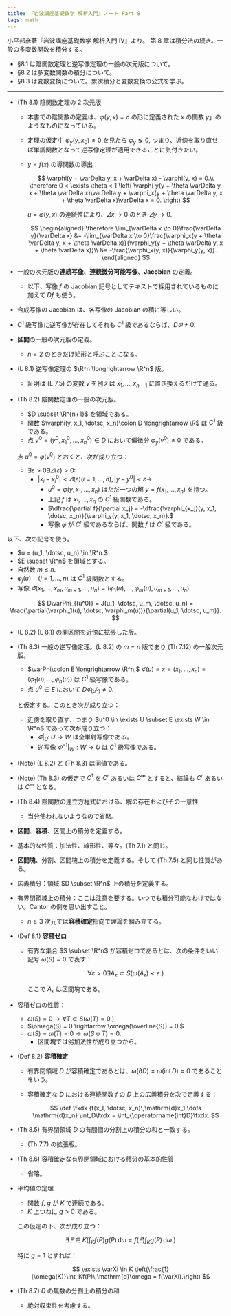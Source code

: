 ```yaml
---
title: 『岩波講座基礎数学 解析入門』ノート Part 8
tags: math
---
```


小平邦彦著『岩波講座基礎数学 解析入門 IV』より。
第 8 章は積分法の続き。一般の多変数関数を積分する。

* §8.1 は陰関数定理と逆写像定理の一般の次元版について。
* §8.2 は多変数関数の積分について。
* §8.3 は変数変換について。累次積分と変数変換の公式を学ぶ。

----

* (Th 8.1) 陰関数定理の 2 次元版
  * 本書での陰関数の定義は、$\varphi(y, x) = c$ の形に定義された $x$ の関数 $y$」のようなものになっている。
  * 定理の仮定中 $\varphi_y(y, x_0) \neq 0$ を見たら $\varphi_y \lessgtr 0,$
    つまり、近傍を取り直せば単調関数となって逆写像定理が適用できることに気付きたい。
  * $y = f(x)$ の導関数の導出：

    $$
    \varphi(y + \varDelta y, x + \varDelta x) - \varphi(y, x) = 0.\\
    \therefore 0 < \exists \theta < 1 \left(
        \varphi_y(y + \theta \varDelta y, x + \theta \varDelta x)\varDelta y
        + \varphi_x(y + \theta \varDelta y, x + \theta \varDelta x)\varDelta x = 0.
        \right)
    $$

    $u = \varphi(y, x)$ の連続性により、$\varDelta x \to 0$ のとき $\varDelta y \to 0.$

    $$
    \begin{aligned}
    \therefore \lim_{\varDelta x \to 0}\frac{\varDelta y}{\varDelta x}
    &= -\lim_{\varDelta x \to 0}\frac{\varphi_x(y + \theta \varDelta y, x + \theta \varDelta x)}{\varphi_y(y + \theta \varDelta y, x + \theta \varDelta x)}\\
    &= -\frac{\varphi_x(y, x)}{\varphi_y(y, x)}.
    \end{aligned}
    $$

* 一般の次元版の**連続写像**、**連続微分可能写像**、**Jacobian** の定義。
  * 以下、写像 $f$ の Jacobian 記号としてテキストで採用されているものに加えて $Df$ も使う。
* 合成写像の Jacobian は、各写像の Jacobian の積に等しい。
* $C^1$ 級写像に逆写像が存在してそれも $C^1$ 級であるならば、$D\varPhi \neq 0.$
* **区間**の一般の次元版の定義。
  * $n = 2$ のときだけ矩形と呼ぶことになる。
* (L 8.1) 逆写像定理の $\R^n \longrightarrow \R^n$ 版。
  * 証明は (L 7.5) の変数 $v$ を例えば $x_1, \dotsc, x_{n - 1}$ に置き換えるだけで通る。
* (Th 8.2) 陰関数定理の一般の次元版。
  * $D \subset \R^{n+1}$ を領域である。
  * 関数 $\varphi(y, x_1, \dotsc, x_n)\colon D \longrightarrow \R$ は $C^1$ 級である。
  * 点 $v^0 = (y^0, {x_1}^0, \dotsc, {x_n}^0) \in D$ において偏微分 $\varphi_y(v^0) \neq 0$ である。

  点 $u^0 = \varphi(v^0)$ とおくと、次が成り立つ：
  * $\exists \varepsilon > 0 \exists \varDelta(\varepsilon) > 0:$
    * $\lvert x_i - {x_i}^0\rvert < \varDelta(\varepsilon) (i = 1, \dotsc, n), \lvert y - y^0\rvert < \varepsilon \rightarrow$
      * $u^0 = \varphi(y, x_1, \dotsc, x_n)$ はただ一つの解 $y = f(x_1, \dotsc, x_n)$ を持つ。
      * 上記 $f$ は $x_1, \dotsc, x_n$ の $C^1$ 級関数である。
      * $\dfrac{\partial f}{\partial x_j} = -\dfrac{\varphi_{x_j}(y, x_1, \dotsc, x_n)}{\varphi_y(y, x_1, \dotsc, x_n)}.$
      * 写像 $\varphi$ が $C^r$ 級であるならば、関数 $f$ は $C^r$ 級である。

以下、次の記号を使う。
* $u = (u_1, \dotsc, u_n) \in \R^n.$
* $E \subset \R^n$ を領域とする。
* 自然数 $m \le n.$
* $\varphi_j(u)\quad(j = 1, \dotsc, n)$ は $C^1$ 級関数とする。
* 写像 $\varPhi(x_1, \dotsc, x_m, u_{m + 1}, \dotsc, u_n) = (\varphi_1(u), \dotsc, \varphi_m(u), u_{m + 1}, \dotsc, u_n).$

$$
D\varPhi_{(u^0)} = J(u_1, \dotsc, u_m, \dotsc, u_n)
  = \frac{\partial(\varphi_1(u), \dotsc, \varphi_m(u))}{\partial(u_1, \dotsc, u_m)}.
$$

* (L 8.2) (L 8.1) の開区間を近傍に拡張した版。
* (Th 8.3) 一般の逆写像定理。(L 8.2) の $m = n$ 版であり (Th 7.12) の一般次元版。
  * $\varPhi\colon E \longrightarrow \R^n,$
    $\varPhi(u) = x = (x_1, \dotsc, x_n) = (\varphi_1(u), \dotsc, \varphi_n(u))$ は $C^1$ 級写像である。
  * 点 $u^0 \in E$ において $D\varPhi_{(u^0)} \neq 0.$

  と仮定する。このとき次が成り立つ：
  * 近傍を取り直す、つまり $u^0 \in \exists U \subset E \exists W \in \R^n$ であって次が成り立つ：
    * $\varPhi\vert_U\colon U \longrightarrow W$ は全単射写像である。
    * 逆写像 $\varPhi^{-1}\vert_W: W \longrightarrow U$ は $C^1$ 級写像である。
* (Note) (L 8.2) と (Th 8.3) は同値である。
* (Note) (Th 8.3) の仮定で $C^1$ を $C^r$ あるいは $C^\infty$ とすると、結論も $C^r$ あるいは $C^\infty$ となる。
* (Th 8.4) 陰関数の連立方程式における、解の存在およびその一意性
  * 当分使われないようなので省略。
* **区間**、**容積**、区間上の積分を定義する。
* 基本的な性質：加法性、線形性、等々。(Th 7.1) と同じ。
* **区間塊**、分割、区間塊上の積分を定義する。そして (Th 7.5) と同じ性質がある。
* 広義積分：領域 $D \subset \R^n$ 上の積分を定義する。
* 有界閉領域上の積分：ここは注意を要する。いつでも積分可能なわけではない。Cantor の例を思い出すこと。
  * $n \ge 3$ 次元では**容積確定**指向で理論を組み立てる。
* (Def 8.1) **容積ゼロ**
  * 有界な集合 $S \subset \R^n$ が容積ゼロであるとは、次の条件をいい記号 $\omega(S) = 0$ で表す：

    $$
    \forall \varepsilon > 0
    \exists A_\varepsilon \subset S
    \left(
        \omega(A_\varepsilon) < \varepsilon.
    \right)
    $$

    ここで $A_\varepsilon$ は区間塊である。
* 容積ゼロの性質：
  * $\omega(S) = 0 \rightarrow \forall T \subset S (\omega(T) = 0.)$
  * $\omega(S) = 0 \rightarrow \omega(\overline{S}) = 0.$
  * $\omega(S) = \omega(T) = 0 \rightarrow \omega(S \cup T) = 0.$
    * 区間塊では劣加法性が成り立つから。
* (Def 8.2) **容積確定**
  * 有界閉領域 $D$ が容積確定であるとは、$\omega(\partial D) = \omega(\operatorname{int}D) = 0$ であることをいう。
  * 容積確定な $D$ における連続関数 $f$ の $D$ 上の広義積分を次で定義する：

    $$
    \def \fxdx {f(x_1, \dotsc, x_n)\,\mathrm{d}x_1 \dots \mathrm{d}x_n}
    \int_D\fxdx
    = \int_{\operatorname{int}D}\fxdx.
    $$

* (Th 8.5) 有界閉領域 $D$ の有間個の分割上の積分の和と一致する。
  * (Th 7.7) の拡張版。
* (Th 8.6) 容積確定な有界閉領域における積分の基本的性質
  * 省略。
* 平均値の定理
  * 関数 $f$, $g$ が $K$ で連続である。
  * $K$ 上つねに $g > 0$ である。

  この仮定の下、次が成り立つ：

  $$
  \exists \varXi \in K \left(\int_Kf(P)g(P)\,\mathrm{d}\omega = f(\varXi)\int_Kg(P)\,\mathrm{d}\omega.\right)
  $$

  特に $g = 1$ とすれば：

  $$
  \exists \varXi \in K \left(\frac{1}{\omega(K)}\int_Kf(P)\,\mathrm{d}\omega = f(\varXi).\right)
  $$

* (Th 8.7) $D$ の無数の分割上の積分の和
  * 絶対収束性を考慮する。
